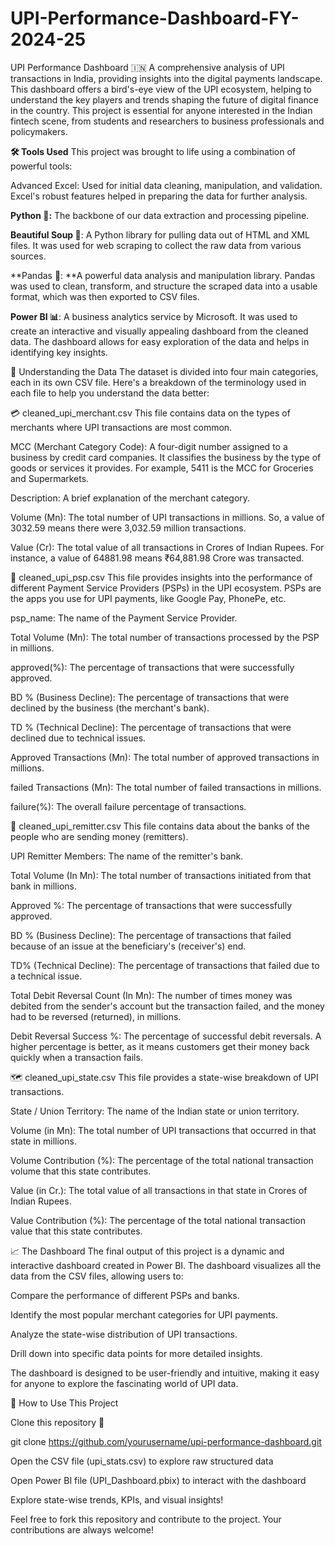 # UPI-Performance-Dashboard-FY-2024-25

UPI Performance Dashboard 🇮🇳
A comprehensive analysis of UPI transactions in India, providing insights into the digital payments landscape. This dashboard offers a bird's-eye view of the UPI ecosystem, helping to understand the key players and trends shaping the future of digital finance in the country. This project is essential for anyone interested in the Indian fintech scene, from students and researchers to business professionals and policymakers.

**🛠️ Tools Used**
This project was brought to life using a combination of powerful tools:

Advanced Excel: Used for initial data cleaning, manipulation, and validation. Excel's robust features helped in preparing the data for further analysis.

**Python 🐍:** The backbone of our data extraction and processing pipeline.

**Beautiful Soup 🍲**: A Python library for pulling data out of HTML and XML files. It was used for web scraping to collect the raw data from various sources.

**Pandas 🐼: **A powerful data analysis and manipulation library. Pandas was used to clean, transform, and structure the scraped data into a usable format, which was then exported to CSV files.

**Power BI 📊**: A business analytics service by Microsoft. It was used to create an interactive and visually appealing dashboard from the cleaned data. The dashboard allows for easy exploration of the data and helps in identifying key insights.

📖 Understanding the Data
The dataset is divided into four main categories, each in its own CSV file. Here's a breakdown of the terminology used in each file to help you understand the data better:

💳 cleaned_upi_merchant.csv
This file contains data on the types of merchants where UPI transactions are most common.

MCC (Merchant Category Code): A four-digit number assigned to a business by credit card companies. It classifies the business by the type of goods or services it provides. For example, 5411 is the MCC for Groceries and Supermarkets.

Description: A brief explanation of the merchant category.

Volume (Mn): The total number of UPI transactions in millions. So, a value of 3032.59 means there were 3,032.59 million transactions.

Value (Cr): The total value of all transactions in Crores of Indian Rupees. For instance, a value of 64881.98 means ₹64,881.98 Crore was transacted.

🏦 cleaned_upi_psp.csv
This file provides insights into the performance of different Payment Service Providers (PSPs) in the UPI ecosystem. PSPs are the apps you use for UPI payments, like Google Pay, PhonePe, etc.

psp_name: The name of the Payment Service Provider.

Total Volume (Mn): The total number of transactions processed by the PSP in millions.

approved(%): The percentage of transactions that were successfully approved.

BD % (Business Decline): The percentage of transactions that were declined by the business (the merchant's bank).

TD % (Technical Decline): The percentage of transactions that were declined due to technical issues.

Approved Transactions (Mn): The total number of approved transactions in millions.

failed Transactions (Mn): The total number of failed transactions in millions.

failure(%): The overall failure percentage of transactions.

💸 cleaned_upi_remitter.csv
This file contains data about the banks of the people who are sending money (remitters).

UPI Remitter Members: The name of the remitter's bank.

Total Volume (In Mn): The total number of transactions initiated from that bank in millions.

Approved %: The percentage of transactions that were successfully approved.

BD % (Business Decline): The percentage of transactions that failed because of an issue at the beneficiary's (receiver's) end.

TD% (Technical Decline): The percentage of transactions that failed due to a technical issue.

Total Debit Reversal Count (In Mn): The number of times money was debited from the sender's account but the transaction failed, and the money had to be reversed (returned), in millions.

Debit Reversal Success %: The percentage of successful debit reversals. A higher percentage is better, as it means customers get their money back quickly when a transaction fails.

🗺️ cleaned_upi_state.csv
This file provides a state-wise breakdown of UPI transactions.

State / Union Territory: The name of the Indian state or union territory.

Volume (in Mn): The total number of UPI transactions that occurred in that state in millions.

Volume Contribution (%): The percentage of the total national transaction volume that this state contributes.

Value (in Cr.): The total value of all transactions in that state in Crores of Indian Rupees.

Value Contribution (%): The percentage of the total national transaction value that this state contributes.

📈 The Dashboard
The final output of this project is a dynamic and interactive dashboard created in Power BI. The dashboard visualizes all the data from the CSV files, allowing users to:

Compare the performance of different PSPs and banks.

Identify the most popular merchant categories for UPI payments.

Analyze the state-wise distribution of UPI transactions.

Drill down into specific data points for more detailed insights.

The dashboard is designed to be user-friendly and intuitive, making it easy for anyone to explore the fascinating world of UPI data.



🚀 How to Use This Project

Clone this repository 📂

git clone https://github.com/yourusername/upi-performance-dashboard.git

Open the CSV file (upi_stats.csv) to explore raw structured data

Open Power BI file (UPI_Dashboard.pbix) to interact with the dashboard

Explore state-wise trends, KPIs, and visual insights!

Feel free to fork this repository and contribute to the project. Your contributions are always welcome!
